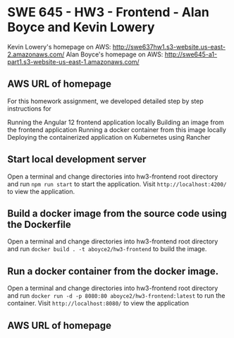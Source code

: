 # SWE 645 - HW3 - Frontend - Alan Boyce and Kevin Lowery

Kevin Lowery's homepage on AWS: http://swe637hw1.s3-website.us-east-2.amazonaws.com/ 
Alan Boyce's homepage on AWS: http://swe645-a1-part1.s3-website-us-east-1.amazonaws.com/

## AWS URL of homepage 

For this homework assignment, we developed detailed step by step instructions for

Running the Angular 12 frontend application locally
Building an image from the frontend application
Running a docker container from this image locally
Deploying the containerized application on Kubernetes using Rancher

## Start local development server
Open a terminal and change directories into hw3-frontend root directory and run `npm run start` to start the application. Visit `http://localhost:4200/` to view the application.

## Build a docker image from the source code using the Dockerfile
Open a terminal and change directories into hw3-frontend root directory and run `docker build . -t aboyce2/hw3-frontend` to build the image.

## Run a docker container from the docker image.
Open a terminal and change directories into hw3-frontend root directory and run `docker run -d -p 8080:80 aboyce2/hw3-frontend:latest` to run the container.  Visit `http://localhost:8080/` to view the application

## AWS URL of homepage 
